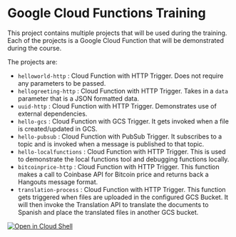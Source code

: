 # Google Cloud Functions Training

This project contains multiple projects that will be used during the training. Each of the projects is a Google Cloud Function that will be demonstrated during the course.

The projects are:

 - `helloworld-http` : Cloud Function with HTTP Trigger. Does not require any parameters to be passed.
 - `hellogreeting-http` : Cloud Function with HTTP Trigger. Takes in a `data` parameter that is a JSON formatted data.
 - `uuid-http` : Cloud Function with HTTP Trigger. Demonstrates use of external dependencies. 
 - `hello-gcs` : Cloud Function with GCS Trigger. It gets invoked when a file is created/updated in GCS. 
 - `hello-pubsub` : Cloud Function with PubSub Trigger. It subscribes to a topic and is invoked when a message is published to that topic. 
 - `hello-localfunctions` : Cloud Function with HTTP Trigger. This is used to demonstrate the local functions tool and debugging functions locally.
 - `bitcoinprice-http` : Cloud Function with HTTP Trigger. This function makes a call to Coinbase API for Bitcoin price and returns back a Hangouts message format. 
 - `translation-process` : Cloud Function with HTTP Trigger. This function gets triggered when files are uploaded in the configured GCS Bucket. It will then invoke the Translation API to translate the documents to Spanish and place the translated files in another GCS bucket.
 
 
 [![Open in Cloud Shell](http://gstatic.com/cloudssh/images/open-btn.png)](https://console.cloud.google.com/cloudshell/open?git_repo=https://github.com/rominirani/googlecloudfunctions-training)
